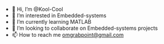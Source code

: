 - 👋 Hi, I’m @Kool-Cool
- 👀 I’m interested in Embedded-systems 
- 🌱 I’m currently learning MATLAB 
- 💞️ I’m looking to collaborate on Embedded-systems projects
- 📫 How to reach me omgrabpoint@gmail.com


<!---
Kool-Cool/Kool-Cool is a ✨ special ✨ repository because its `README.md` (this file) appears on your GitHub profile.
You can click the Preview link to take a look at your changes.
--->
